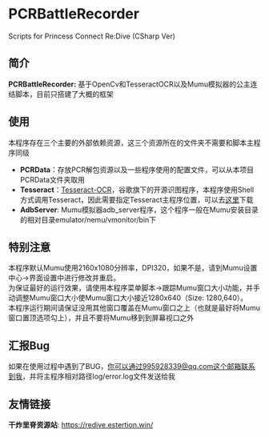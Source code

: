 # PCRBattleRecorder

Scripts for Princess Connect Re:Dive (CSharp Ver)

## 简介

**PCRBattleRecorder:** 基于OpenCv和TesseractOCR以及Mumu模拟器的公主连结脚本，目前只搭建了大概的框架



## 使用

本程序存在三个主要的外部依赖资源，这三个资源所在的文件夹不需要和脚本主程序同级

- **PCRData**：存放PCR解包资源以及一些程序使用的配置文件，可以从本项目PCRData文件夹取用
- **Tesseract**：[Tesseract-OCR](https://github.com/tesseract-ocr/tesseract)，谷歌旗下的开源识图程序，本程序使用Shell方式调用Tesseract，因此需要指定Tesseract主程序位置，可以去[这里](https://share.weiyun.com/Aupe71lq)下载
- **AdbServer**: Mumu模拟器adb_server程序，这个程序一般在Mumu安装目录的相对目录emulator/nemu/vmonitor/bin下

## 特别注意

本程序默认Mumu使用2160x1080分辨率，DPI320，如果不是，请到Mumu设置中心->界面设置中进行修改并重启。  
为保证最好的运行效果，请使用本程序菜单脚本->跟踪Mumu窗口大小功能，并手动调整Mumu窗口大小使Mumu窗口大小接近1280x640（Size: 1280,640）。  
本程序运行期间请保证没用其他窗口覆盖在Mumu窗口之上（也就是最好将Mumu窗口置顶选项勾上），并且不要将Mumu移到到屏幕视口之外  

## 汇报Bug

如果在使用过程中遇到了BUG，你可以通过995928339@qq.com这个邮箱联系到我，并将主程序相对路径log/error.log文件发送给我

## 友情链接

**干炸里脊资源站**: https://redive.estertion.win/


